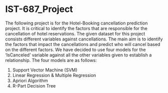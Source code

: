 # IST-687_Project
The following project is for the Hotel-Booking cancellation prediction project. It is critical to identify the factors that are responsible for the cancellation of hotel reservations. The given dataset for this project consists different variables against cancellations. The main aim is to identify the factors that impact the cancellations and predict who will cancel based on the different factors. We have decided to use four models for the ‘IsCanceled’ variable against all the other variables given to establish a relationship. The four models are as follows:

1. Support Vector Machine (SVM)
2. Linear Regression & Multiple Regression
3. Apriori Algorithm
4. R-Part Decision Tree
